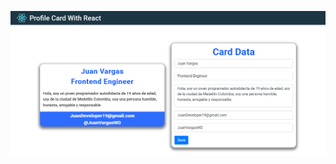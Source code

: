 ![Preview Web App.](https://github.com/JuanWebDeveloper/profile-card-react/blob/master/src/images/appPreview.png)
